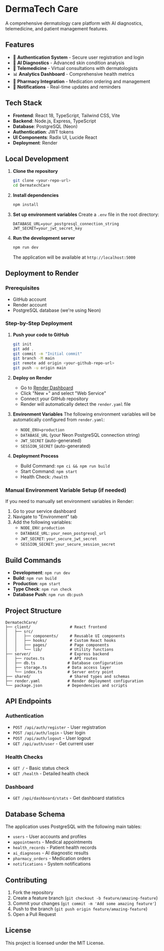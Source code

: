 # DermaTech Care

A comprehensive dermatology care platform with AI diagnostics, telemedicine, and patient management features.

## Features

- 🔐 **Authentication System** - Secure user registration and login
- 🤖 **AI Diagnostics** - Advanced skin condition analysis
- 📱 **Telemedicine** - Virtual consultations with dermatologists
- 📊 **Analytics Dashboard** - Comprehensive health metrics
- 💊 **Pharmacy Integration** - Medication ordering and management
- 🔔 **Notifications** - Real-time updates and reminders

## Tech Stack

- **Frontend**: React 18, TypeScript, Tailwind CSS, Vite
- **Backend**: Node.js, Express, TypeScript
- **Database**: PostgreSQL (Neon)
- **Authentication**: JWT tokens
- **UI Components**: Radix UI, Lucide React
- **Deployment**: Render

## Local Development

1. **Clone the repository**
   ```bash
   git clone <your-repo-url>
   cd DermatechCare
   ```

2. **Install dependencies**
   ```bash
   npm install
   ```

3. **Set up environment variables**
   Create a `.env` file in the root directory:
   ```env
   DATABASE_URL=your_postgresql_connection_string
   JWT_SECRET=your_jwt_secret_key
   ```

4. **Run the development server**
   ```bash
   npm run dev
   ```

   The application will be available at `http://localhost:5000`

## Deployment to Render

### Prerequisites
- GitHub account
- Render account
- PostgreSQL database (we're using Neon)

### Step-by-Step Deployment

1. **Push your code to GitHub**
   ```bash
   git init
   git add .
   git commit -m "Initial commit"
   git branch -M main
   git remote add origin <your-github-repo-url>
   git push -u origin main
   ```

2. **Deploy on Render**
   - Go to [Render Dashboard](https://dashboard.render.com/)
   - Click "New +" and select "Web Service"
   - Connect your GitHub repository
   - Render will automatically detect the `render.yaml` file

3. **Environment Variables**
   The following environment variables will be automatically configured from `render.yaml`:
   - `NODE_ENV=production`
   - `DATABASE_URL` (your Neon PostgreSQL connection string)
   - `JWT_SECRET` (auto-generated)
   - `SESSION_SECRET` (auto-generated)

4. **Deployment Process**
   - Build Command: `npm ci && npm run build`
   - Start Command: `npm start`
   - Health Check: `/health`

### Manual Environment Variable Setup (if needed)

If you need to manually set environment variables in Render:

1. Go to your service dashboard
2. Navigate to "Environment" tab
3. Add the following variables:
   - `NODE_ENV`: `production`
   - `DATABASE_URL`: `your_neon_postgresql_url`
   - `JWT_SECRET`: `your_secure_jwt_secret`
   - `SESSION_SECRET`: `your_secure_session_secret`

## Build Commands

- **Development**: `npm run dev`
- **Build**: `npm run build`
- **Production**: `npm start`
- **Type Check**: `npm run check`
- **Database Push**: `npm run db:push`

## Project Structure

```
DermatechCare/
├── client/                 # React frontend
│   ├── src/
│   │   ├── components/     # Reusable UI components
│   │   ├── hooks/          # Custom React hooks
│   │   ├── pages/          # Page components
│   │   └── lib/            # Utility functions
├── server/                 # Express backend
│   ├── routes.ts           # API routes
│   ├── db.ts              # Database configuration
│   ├── storage.ts         # Data access layer
│   └── index.ts           # Server entry point
├── shared/                 # Shared types and schemas
├── render.yaml            # Render deployment configuration
└── package.json           # Dependencies and scripts
```

## API Endpoints

### Authentication
- `POST /api/auth/register` - User registration
- `POST /api/auth/login` - User login
- `POST /api/auth/logout` - User logout
- `GET /api/auth/user` - Get current user

### Health Checks
- `GET /` - Basic status check
- `GET /health` - Detailed health check

### Dashboard
- `GET /api/dashboard/stats` - Get dashboard statistics

## Database Schema

The application uses PostgreSQL with the following main tables:
- `users` - User accounts and profiles
- `appointments` - Medical appointments
- `health_records` - Patient health records
- `ai_diagnoses` - AI diagnostic results
- `pharmacy_orders` - Medication orders
- `notifications` - System notifications

## Contributing

1. Fork the repository
2. Create a feature branch (`git checkout -b feature/amazing-feature`)
3. Commit your changes (`git commit -m 'Add some amazing feature'`)
4. Push to the branch (`git push origin feature/amazing-feature`)
5. Open a Pull Request

## License

This project is licensed under the MIT License.